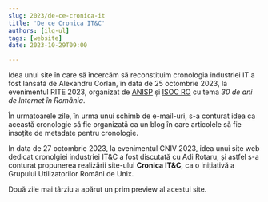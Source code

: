 ```yaml
---
slug: 2023/de-ce-cronica-it
title: 'De ce Cronica IT&C'
authors: [ilg-ul]
tags: [website]
date: 2023-10-29T09:00

---
```


Idea unui site în care să încercăm să reconstituim cronologia industriei IT
a fost lansată de Alexandru Corlan, în data de 25 octombrie 2023,
la evenimentul RITE 2023, organizat de
[ANISP](https://anisp.ro/) și [ISOC RO](https://www.internetsociety.ro/)
cu tema _30 de ani de Internet în România_.

În urmatoarele zile, în urma unui schimb de e-mail-uri, s-a conturat idea
ca această cronologie să fie organizată ca un blog în care articolele să fie
insoțite de metadate pentru cronologie.

In data de 27 octombrie 2023, la evenimentul CNIV 2023, idea unui site
web dedicat cronolgiei industriei IT&C
a fost discutată cu Adi Rotaru, și astfel s-a conturat propunerea
realizării site-ului **Cronica IT&C**, ca o inițiativă a Grupului
Utilizatorilor Români de Unix.

Două zile mai târziu a apărut un prim preview al acestui site.
